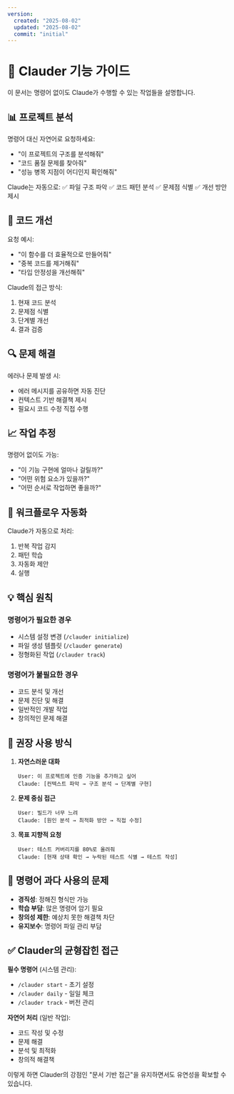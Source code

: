 ```yaml
---
version:
  created: "2025-08-02"
  updated: "2025-08-02"
  commit: "initial"
---
```


# 🚀 Clauder 기능 가이드

이 문서는 명령어 없이도 Claude가 수행할 수 있는 작업들을 설명합니다.

## 📊 프로젝트 분석

명령어 대신 자연어로 요청하세요:
- "이 프로젝트의 구조를 분석해줘"
- "코드 품질 문제를 찾아줘"
- "성능 병목 지점이 어디인지 확인해줘"

Claude는 자동으로:
✅ 파일 구조 파악
✅ 코드 패턴 분석
✅ 문제점 식별
✅ 개선 방안 제시

## 🔧 코드 개선

요청 예시:
- "이 함수를 더 효율적으로 만들어줘"
- "중복 코드를 제거해줘"
- "타입 안정성을 개선해줘"

Claude의 접근 방식:
1. 현재 코드 분석
2. 문제점 식별
3. 단계별 개선
4. 결과 검증

## 🔍 문제 해결

에러나 문제 발생 시:
- 에러 메시지를 공유하면 자동 진단
- 컨텍스트 기반 해결책 제시
- 필요시 코드 수정 직접 수행

## 📈 작업 추정

명령어 없이도 가능:
- "이 기능 구현에 얼마나 걸릴까?"
- "어떤 위험 요소가 있을까?"
- "어떤 순서로 작업하면 좋을까?"

## 🔄 워크플로우 자동화

Claude가 자동으로 처리:
1. 반복 작업 감지
2. 패턴 학습
3. 자동화 제안
4. 실행

## 💡 핵심 원칙

### 명령어가 필요한 경우
- 시스템 설정 변경 (`/clauder initialize`)
- 파일 생성 템플릿 (`/clauder generate`)
- 정형화된 작업 (`/clauder track`)

### 명령어가 불필요한 경우
- 코드 분석 및 개선
- 문제 진단 및 해결
- 일반적인 개발 작업
- 창의적인 문제 해결

## 🎯 권장 사용 방식

1. **자연스러운 대화**
   ```
   User: 이 프로젝트에 인증 기능을 추가하고 싶어
   Claude: [컨텍스트 파악 → 구조 분석 → 단계별 구현]
   ```

2. **문제 중심 접근**
   ```
   User: 빌드가 너무 느려
   Claude: [원인 분석 → 최적화 방안 → 직접 수정]
   ```

3. **목표 지향적 요청**
   ```
   User: 테스트 커버리지를 80%로 올려줘
   Claude: [현재 상태 확인 → 누락된 테스트 식별 → 테스트 작성]
   ```

## 🚫 명령어 과다 사용의 문제

- **경직성**: 정해진 형식만 가능
- **학습 부담**: 많은 명령어 암기 필요
- **창의성 제한**: 예상치 못한 해결책 차단
- **유지보수**: 명령어 파일 관리 부담

## ✅ Clauder의 균형잡힌 접근

**필수 명령어** (시스템 관리):
- `/clauder start` - 초기 설정
- `/clauder daily` - 일일 체크
- `/clauder track` - 버전 관리

**자연어 처리** (일반 작업):
- 코드 작성 및 수정
- 문제 해결
- 분석 및 최적화
- 창의적 해결책

이렇게 하면 Clauder의 강점인 "문서 기반 접근"을 유지하면서도 유연성을 확보할 수 있습니다.